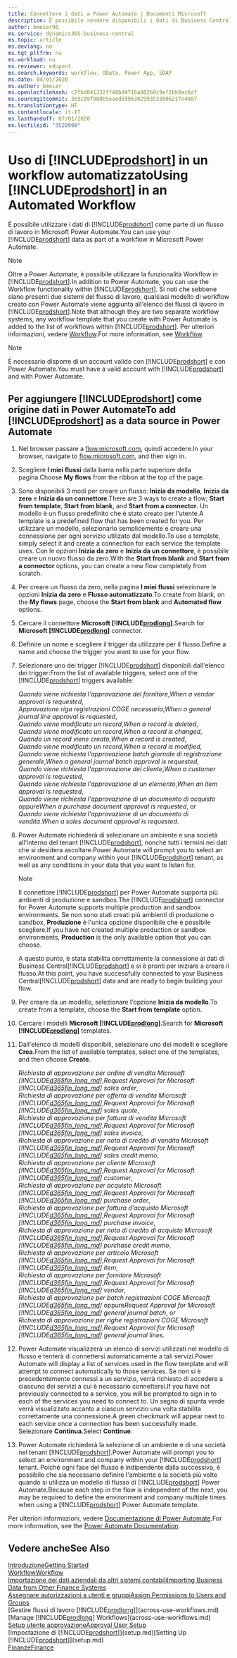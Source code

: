 ```yaml
---
title: Connettere i dati a Power Automate | Documenti Microsoft
description: È possibile rendere disponibili i dati di Business Central come origine dati e specificare un URL OData dei service Web per creare un workflow automatizzato.
author: bmeier90
ms.service: dynamics365-business-central
ms.topic: article
ms.devlang: na
ms.tgt_pltfrm: na
ms.workload: na
ms.reviewer: edupont
ms.search.keywords: workflow, OData, Power App, SOAP
ms.date: 04/01/2020
ms.author: bmeier
ms.openlocfilehash: c2fbd841332ff48bd4716a082b0c9ef2bb9ac6df
ms.sourcegitcommit: 3e9c89f90db5eaed599630299353300621fe4007
ms.translationtype: HT
ms.contentlocale: it-IT
ms.lasthandoff: 07/01/2020
ms.locfileid: "3528990"
---
```

# <a name="using-prodshort-in-an-automated-workflow"></a><span data-ttu-id="3a321-103">Uso di [!INCLUDE[prodshort](includes/prodshort.md)] in un workflow automatizzato</span><span class="sxs-lookup"><span data-stu-id="3a321-103">Using [!INCLUDE[prodshort](includes/prodshort.md)] in an Automated Workflow</span></span>

<span data-ttu-id="3a321-104">È possibile utilizzare i dati di [!INCLUDE[prodshort](includes/prodshort.md)] come parte di un flusso di lavoro in Microsoft Power Automate.</span><span class="sxs-lookup"><span data-stu-id="3a321-104">You can use your [!INCLUDE[prodshort](includes/prodshort.md)] data as part of a workflow in Microsoft Power Automate.</span></span>

> [!NOTE]
> <span data-ttu-id="3a321-105">Oltre a Power Automate, è possibile utilizzare la funzionalità Workflow in [!INCLUDE[prodshort](includes/prodshort.md)].</span><span class="sxs-lookup"><span data-stu-id="3a321-105">In addition to Power Automate, you can use the Workflow functionality within [!INCLUDE[prodshort](includes/prodshort.md)].</span></span> <span data-ttu-id="3a321-106">Si noti che sebbene siano presenti due sistemi del flusso di lavoro, qualsiasi modello di workflow creato con Power Automate viene aggiunta all'elenco dei flussi di lavoro in [!INCLUDE[prodshort](includes/prodshort.md)].</span><span class="sxs-lookup"><span data-stu-id="3a321-106">Note that although they are two separate workflow systems, any workflow template that you create with Power Automate is added to the list of workflows  within [!INCLUDE[prodshort](includes/prodshort.md)].</span></span> <span data-ttu-id="3a321-107">Per ulteriori informazioni, vedere [Workflow](across-workflow.md).</span><span class="sxs-lookup"><span data-stu-id="3a321-107">For more information, see [Workflow](across-workflow.md).</span></span>  

> [!NOTE]  
> <span data-ttu-id="3a321-108">È necessario disporre di un account valido con [!INCLUDE[prodshort](includes/prodshort.md)] e con Power Automate.</span><span class="sxs-lookup"><span data-stu-id="3a321-108">You must have a valid account with [!INCLUDE[prodshort](includes/prodshort.md)] and with Power Automate.</span></span>  

## <a name="to-add-prodshort-as-a-data-source-in-power-automate"></a><span data-ttu-id="3a321-109">Per aggiungere [!INCLUDE[prodshort](includes/prodshort.md)] come origine dati in Power Automate</span><span class="sxs-lookup"><span data-stu-id="3a321-109">To add [!INCLUDE[prodshort](includes/prodshort.md)] as a data source in Power Automate</span></span>

1. <span data-ttu-id="3a321-110">Nel browser passare a [flow.microsoft.com](https://flow.microsoft.com), quindi accedere.</span><span class="sxs-lookup"><span data-stu-id="3a321-110">In your browser, navigate to [flow.microsoft.com](https://flow.microsoft.com), and then sign in.</span></span>
2. <span data-ttu-id="3a321-111">Scegliere **I miei flussi** dalla barra nella parte superiore della pagina.</span><span class="sxs-lookup"><span data-stu-id="3a321-111">Choose **My flows** from the ribbon at the top of the page.</span></span>
3. <span data-ttu-id="3a321-112">Sono disponibili 3 modi per creare un flusso: **Inizia da modello**, **Inizia da zero** e **Inizia da un connettore**.</span><span class="sxs-lookup"><span data-stu-id="3a321-112">There are 3 ways to create a flow; **Start from template**, **Start from blank**, and **Start from a connector**.</span></span> <span data-ttu-id="3a321-113">Un modello è un flusso predefinito che è stato creato per l'utente.</span><span class="sxs-lookup"><span data-stu-id="3a321-113">A template is a predefined flow that has been created for you.</span></span> <span data-ttu-id="3a321-114">Per utilizzare un modello, selezionarlo semplicemente e creare una connessione per ogni servizio utilizato dal modello.</span><span class="sxs-lookup"><span data-stu-id="3a321-114">To use a template, simply select it and create a connection for each service the template uses.</span></span> <span data-ttu-id="3a321-115">Con le opzioni **Inizia da zero** e **Inizia da un connettore**, è possibile creare un nuovo flusso da zero.</span><span class="sxs-lookup"><span data-stu-id="3a321-115">With the **Start from blank** and **Start from a connector** options, you can create a new flow completely from scratch.</span></span>
4. <span data-ttu-id="3a321-116">Per creare un flusso da zero, nella pagina **I miei flussi** selezionare le opzioni **Inizia da zero** e **Flusso automatizzato**.</span><span class="sxs-lookup"><span data-stu-id="3a321-116">To create from blank, on the **My flows** page, choose the **Start from blank** and **Automated flow** options.</span></span>
5. <span data-ttu-id="3a321-117">Cercare il connettore **Microsoft [!INCLUDE[prodlong](includes/prodlong.md)]**.</span><span class="sxs-lookup"><span data-stu-id="3a321-117">Search for **Microsoft [!INCLUDE[prodlong](includes/prodlong.md)]** connector.</span></span>
6. <span data-ttu-id="3a321-118">Definire un nome e scegliere il trigger da utilizzare per il flusso.</span><span class="sxs-lookup"><span data-stu-id="3a321-118">Define a name and choose the trigger you want to use for your flow.</span></span>
7. <span data-ttu-id="3a321-119">Selezionare uno dei trigger [!INCLUDE[prodshort](includes/prodshort.md)] disponibili dall'elenco dei trigger:</span><span class="sxs-lookup"><span data-stu-id="3a321-119">From the list of available triggers, select one of the [!INCLUDE[prodshort](includes/prodshort.md)] triggers available:</span></span>  

    <span data-ttu-id="3a321-120">*Quando viene richiesta l'approvazione del fornitore*,</span><span class="sxs-lookup"><span data-stu-id="3a321-120">*When a vendor approval is requested*,</span></span>  
    <span data-ttu-id="3a321-121">*Approvazione riga registrazioni COGE necessaria*,</span><span class="sxs-lookup"><span data-stu-id="3a321-121">*When a general journal line approval is requested*,</span></span>  
    <span data-ttu-id="3a321-122">*Quando viene modificato un record*,</span><span class="sxs-lookup"><span data-stu-id="3a321-122">*When a record is deleted*,</span></span>  
    <span data-ttu-id="3a321-123">*Quando viene modificato un record*,</span><span class="sxs-lookup"><span data-stu-id="3a321-123">*When a record is changed*,</span></span>  
    <span data-ttu-id="3a321-124">*Quando un record viene creato*,</span><span class="sxs-lookup"><span data-stu-id="3a321-124">*When a record is created*,</span></span>  
    <span data-ttu-id="3a321-125">*Quando viene modificato un record*,</span><span class="sxs-lookup"><span data-stu-id="3a321-125">*When a record is modified*,</span></span>  
    <span data-ttu-id="3a321-126">*Quando viene richiesta l'approvazione batch giornale di registrazione generale*,</span><span class="sxs-lookup"><span data-stu-id="3a321-126">*When a general journal batch approval is requested*,</span></span>  
    <span data-ttu-id="3a321-127">*Quando viene richiesta l'approvazione del cliente*,</span><span class="sxs-lookup"><span data-stu-id="3a321-127">*When a customer approval is requested*,</span></span>  
    <span data-ttu-id="3a321-128">*Quando viene richiesta l'approvazione di un elemento*,</span><span class="sxs-lookup"><span data-stu-id="3a321-128">*When an item approval is requested*,</span></span>  
    <span data-ttu-id="3a321-129">*Quando viene richiesta l'approvazione di un documento di acquisto* oppure</span><span class="sxs-lookup"><span data-stu-id="3a321-129">*When a purchase document approval is requested*, or</span></span>  
    <span data-ttu-id="3a321-130">*Quando viene richiesta l'approvazione di un documento di vendita*.</span><span class="sxs-lookup"><span data-stu-id="3a321-130">*When a sales document approval is requested*.</span></span>

8. <span data-ttu-id="3a321-131">Power Automate richiederà di selezionare un ambiente e una società all'interno del tenant [!INCLUDE[prodshort](includes/prodshort.md)], nonché tutti i termini nei dati che si desidera ascoltare.</span><span class="sxs-lookup"><span data-stu-id="3a321-131">Power Automate will prompt you to select an environment and company within your [!INCLUDE[prodshort](includes/prodshort.md)] tenant, as well as any conditions in your data that you want to listen for.</span></span>

    > [!NOTE]
    > <span data-ttu-id="3a321-132">Il connettore [!INCLUDE[prodshort](includes/prodshort.md)] per Power Automate supporta più ambienti di produzione e sandbox.</span><span class="sxs-lookup"><span data-stu-id="3a321-132">The [!INCLUDE[prodshort](includes/prodshort.md)] connector for Power Automate supports multiple production and sandbox environments.</span></span> <span data-ttu-id="3a321-133">Se non sono stati creati più ambienti di produzione o sandbox, **Produzione** è l'unica opzione disponibile che è possibile scegliere.</span><span class="sxs-lookup"><span data-stu-id="3a321-133">If you have not created multiple production or sandbox environments, **Production** is the only available option that you can choose.</span></span>  

    <span data-ttu-id="3a321-134">A questo punto, è stata stabilita correttamente la connessione ai dati di Business Central[!INCLUDE[prodshort](includes/prodshort.md)] e si è pronti per iniziare a creare il flusso.</span><span class="sxs-lookup"><span data-stu-id="3a321-134">At this point, you have successfully connected to your Business Central[!INCLUDE[prodshort](includes/prodshort.md)] data and are ready to begin building your flow.</span></span>

9. <span data-ttu-id="3a321-135">Per creare da un modello, selezionare l'opzione **Inizia da modello**.</span><span class="sxs-lookup"><span data-stu-id="3a321-135">To create from a template, choose the **Start from template** option.</span></span>
10. <span data-ttu-id="3a321-136">Cercare i modelli **Microsoft [!INCLUDE[prodlong](includes/prodlong.md)]**.</span><span class="sxs-lookup"><span data-stu-id="3a321-136">Search for **Microsoft [!INCLUDE[prodlong](includes/prodlong.md)]** templates.</span></span>
11. <span data-ttu-id="3a321-137">Dall'elenco di modelli disponibili, selezionare uno dei modelli e scegliere **Crea**.</span><span class="sxs-lookup"><span data-stu-id="3a321-137">From the list of available templates, select one of the templates, and then choose **Create**.</span></span>  

    <span data-ttu-id="3a321-138">*Richiesta di approvazione per ordine di vendita Microsoft [!INCLUDE[d365fin_long_md](includes/d365fin_long_md.md)]*,</span><span class="sxs-lookup"><span data-stu-id="3a321-138">*Request Approval for Microsoft [!INCLUDE[d365fin_long_md](includes/d365fin_long_md.md)] sales order*,</span></span>  
    <span data-ttu-id="3a321-139">*Richiesta di approvazione per offerta di vendita Microsoft [!INCLUDE[d365fin_long_md](includes/d365fin_long_md.md)]*,</span><span class="sxs-lookup"><span data-stu-id="3a321-139">*Request Approval for Microsoft [!INCLUDE[d365fin_long_md](includes/d365fin_long_md.md)] sales quote*,</span></span>  
    <span data-ttu-id="3a321-140">*Richiesta di approvazione per fattura di vendita Microsoft [!INCLUDE[d365fin_long_md](includes/d365fin_long_md.md)]*,</span><span class="sxs-lookup"><span data-stu-id="3a321-140">*Request Approval for Microsoft [!INCLUDE[d365fin_long_md](includes/d365fin_long_md.md)] sales invoice*,</span></span>  
    <span data-ttu-id="3a321-141">*Richiesta di approvazione per nota di credito di vendita Microsoft [!INCLUDE[d365fin_long_md](includes/d365fin_long_md.md)]*,</span><span class="sxs-lookup"><span data-stu-id="3a321-141">*Request Approval for Microsoft [!INCLUDE[d365fin_long_md](includes/d365fin_long_md.md)] sales credit memo*,</span></span>  
    <span data-ttu-id="3a321-142">*Richiesta di approvazione per cliente Microsoft [!INCLUDE[d365fin_long_md](includes/d365fin_long_md.md)]*,</span><span class="sxs-lookup"><span data-stu-id="3a321-142">*Request Approval for Microsoft [!INCLUDE[d365fin_long_md](includes/d365fin_long_md.md)] customer*,</span></span>  
    <span data-ttu-id="3a321-143">*Richiesta di approvazione per acquisto Microsoft [!INCLUDE[d365fin_long_md](includes/d365fin_long_md.md)]*,</span><span class="sxs-lookup"><span data-stu-id="3a321-143">*Request Approval for Microsoft [!INCLUDE[d365fin_long_md](includes/d365fin_long_md.md)] purchase order*,</span></span>  
    <span data-ttu-id="3a321-144">*Richiesta di approvazione per fattura d'acquisto Microsoft [!INCLUDE[d365fin_long_md](includes/d365fin_long_md.md)]*,</span><span class="sxs-lookup"><span data-stu-id="3a321-144">*Request Approval for Microsoft [!INCLUDE[d365fin_long_md](includes/d365fin_long_md.md)] purchase invoice*,</span></span>  
    <span data-ttu-id="3a321-145">*Richiesta di approvazione per nota di credito di acquisto Microsoft [!INCLUDE[d365fin_long_md](includes/d365fin_long_md.md)]*,</span><span class="sxs-lookup"><span data-stu-id="3a321-145">*Request Approval for Microsoft [!INCLUDE[d365fin_long_md](includes/d365fin_long_md.md)] purchase credit memo*,</span></span>  
    <span data-ttu-id="3a321-146">*Richiesta di approvazione per articolo Microsoft [!INCLUDE[d365fin_long_md](includes/d365fin_long_md.md)]*,</span><span class="sxs-lookup"><span data-stu-id="3a321-146">*Request Approval for Microsoft [!INCLUDE[d365fin_long_md](includes/d365fin_long_md.md)] item*,</span></span>  
    <span data-ttu-id="3a321-147">*Richiesta di approvazione per fornitore Microsoft [!INCLUDE[d365fin_long_md](includes/d365fin_long_md.md)]*,</span><span class="sxs-lookup"><span data-stu-id="3a321-147">*Request Approval for Microsoft [!INCLUDE[d365fin_long_md](includes/d365fin_long_md.md)] vendor*,</span></span>  
    <span data-ttu-id="3a321-148">*Richiesta di approvazione per batch registrazioni COGE Microsoft [!INCLUDE[d365fin_long_md](includes/d365fin_long_md.md)]* oppure</span><span class="sxs-lookup"><span data-stu-id="3a321-148">*Request Approval for Microsoft [!INCLUDE[d365fin_long_md](includes/d365fin_long_md.md)] general journal batch*, or</span></span>    
    <span data-ttu-id="3a321-149">*Richiesta di approvazione per righe registrazioni COGE Microsoft [!INCLUDE[d365fin_long_md](includes/d365fin_long_md.md)]*,</span><span class="sxs-lookup"><span data-stu-id="3a321-149">*Request Approval for Microsoft [!INCLUDE[d365fin_long_md](includes/d365fin_long_md.md)] general journal lines*.</span></span>  
12. <span data-ttu-id="3a321-150">Power Automate visualizzerà un elenco di servizi utilizzati nel modello di flusso e tenterà di connettersi automaticamente a tali servizi.</span><span class="sxs-lookup"><span data-stu-id="3a321-150">Power Automate will display a list of services used in the flow template and will attempt to connect automatically to those services.</span></span> <span data-ttu-id="3a321-151">Se non si è precedentemente connessi a un servizio, verrà richiesto di accedere a ciascuno dei servizi a cui è necessario connettersi.</span><span class="sxs-lookup"><span data-stu-id="3a321-151">If you have not previously connected to a service, you will be prompted to sign in to each of the services you need to connect to.</span></span> <span data-ttu-id="3a321-152">Un segno di spunta verde verrà visualizzato accanto a ciascun servizio una volta stabilita correttamente una connessione.</span><span class="sxs-lookup"><span data-stu-id="3a321-152">A green checkmark will appear next to each service once a connection has been successfully made.</span></span> <span data-ttu-id="3a321-153">Selezionare **Continua**.</span><span class="sxs-lookup"><span data-stu-id="3a321-153">Select **Continue**.</span></span>
13. <span data-ttu-id="3a321-154">Power Automate richiederà la selezione di un ambiente e di una società nel tenant [!INCLUDE[prodshort](includes/prodshort.md)].</span><span class="sxs-lookup"><span data-stu-id="3a321-154">Power Automate will prompt you to select an environment and company within your [!INCLUDE[prodshort](includes/prodshort.md)] tenant.</span></span> <span data-ttu-id="3a321-155">Poiché ogni fase del flusso è indipendente dalla successiva, è possibile che sia necessario definire l'ambiente e la società più volte quando si utilizza un modello di flusso di [!INCLUDE[prodshort](includes/prodshort.md)] Power Automate.</span><span class="sxs-lookup"><span data-stu-id="3a321-155">Because each step in the flow is independent of the next, you may be required to define the environment and company multiple times when using a [!INCLUDE[prodshort](includes/prodshort.md)] Power Automate template.</span></span>

<span data-ttu-id="3a321-156">Per ulteriori informazioni, vedere [Documentazione di Power Automate](/power-automate/getting-started).</span><span class="sxs-lookup"><span data-stu-id="3a321-156">For more information, see the [Power Automate Documentation](/power-automate/getting-started).</span></span>

## <a name="see-also"></a><span data-ttu-id="3a321-157">Vedere anche</span><span class="sxs-lookup"><span data-stu-id="3a321-157">See Also</span></span>

[<span data-ttu-id="3a321-158">Introduzione</span><span class="sxs-lookup"><span data-stu-id="3a321-158">Getting Started</span></span>](product-get-started.md)  
[<span data-ttu-id="3a321-159">Workflow</span><span class="sxs-lookup"><span data-stu-id="3a321-159">Workflow</span></span>](across-workflow.md)  
[<span data-ttu-id="3a321-160">Importazione dei dati aziendali da altri sistemi contabili</span><span class="sxs-lookup"><span data-stu-id="3a321-160">Importing Business Data from Other Finance Systems</span></span>](across-import-data-configuration-packages.md)  
[<span data-ttu-id="3a321-161">Assegnare autorizzazioni a utenti e gruppi</span><span class="sxs-lookup"><span data-stu-id="3a321-161">Assign Permissions to Users and Groups</span></span>](ui-define-granular-permissions.md)  
<span data-ttu-id="3a321-162">[Gestire flussi di lavoro [!INCLUDE[prodlong](includes/prodlong.md)]](across-use-workflows.md)</span><span class="sxs-lookup"><span data-stu-id="3a321-162">[Manage [!INCLUDE[prodlong](includes/prodlong.md)] Workflows](across-use-workflows.md)</span></span>  
[<span data-ttu-id="3a321-163">Setup utente approvazione</span><span class="sxs-lookup"><span data-stu-id="3a321-163">Approval User Setup</span></span>](across-how-to-set-up-approval-users.md)  
<span data-ttu-id="3a321-164">[Impostazione di [!INCLUDE[prodshort](includes/prodshort.md)]](setup.md)</span><span class="sxs-lookup"><span data-stu-id="3a321-164">[Setting Up [!INCLUDE[prodshort](includes/prodshort.md)]](setup.md)</span></span>  
[<span data-ttu-id="3a321-165">Finanze</span><span class="sxs-lookup"><span data-stu-id="3a321-165">Finance</span></span>](finance.md)  
